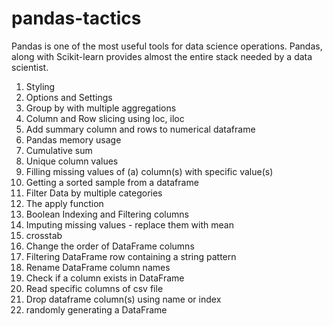 # pandas-tactics

Pandas is one of the most useful tools for data science operations. Pandas, along with Scikit-learn provides almost the entire stack needed by a data scientist.

01. Styling
02. Options and Settings
03. Group by with multiple aggregations
04. Column and Row slicing using loc, iloc
05. Add summary column and rows to numerical dataframe
06. Pandas memory usage
07. Cumulative sum
08. Unique column values
09. Filling missing values of (a) column(s) with specific value(s)
10. Getting a sorted sample from a dataframe
11. Filter Data by multiple categories
12. The apply function
13. Boolean Indexing and Filtering columns
14. Imputing missing values - replace them with mean
15. crosstab
16. Change the order of DataFrame columns
17. Filtering DataFrame row containing a string pattern
18. Rename DataFrame column names
19. Check if a column exists in DataFrame
20. Read specific columns of csv file
21. Drop dataframe column(s) using name or index
22. randomly generating a DataFrame
